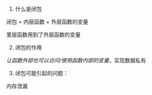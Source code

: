 1. 什么是闭包

  闭包 = 内层函数 + 外层函数的变量

  里层函数用到了外层函数的变量

2. 闭包的作用

  *让函数外部也可以访问/使用函数内部的变量*，实现数据私有

3. 闭包可能引起的问题：

  内存泄漏